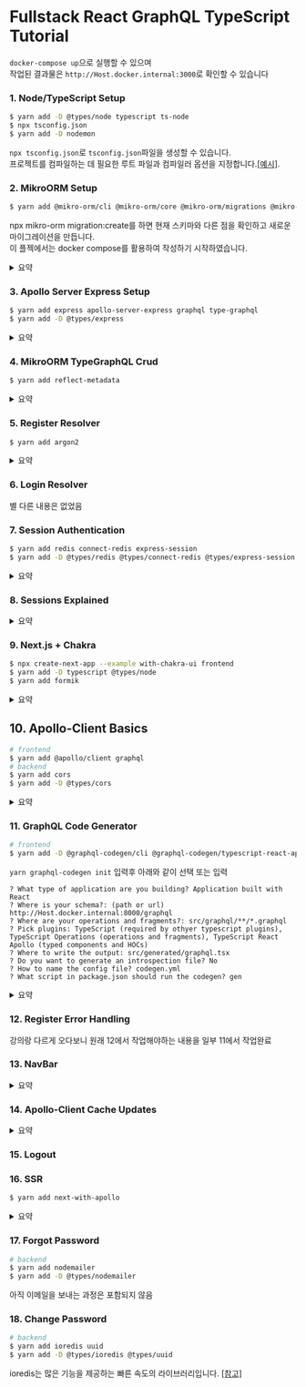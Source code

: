 # Fullstack React GraphQL TypeScript Tutorial

`docker-compose up`으로 실행할 수 있으며   
작업된 결과물은 `http://Host.docker.internal:3000`로 확인할 수 있습니다

### 1. Node/TypeScript Setup
```bash
$ yarn add -D @types/node typescript ts-node
$ npx tsconfig.json
$ yarn add -D nodemon
```

`npx tsconfig.json`로 `tsconfig.json`파일을 생성할 수 있습니다.   
프로젝트를 컴파일하는 데 필요한 루트 파일과 컴파일러 옵션을 지정합니다.[[예시]](https://typescript-kr.github.io/pages/tsconfig.json.html).

   
### 2. MikroORM Setup
```bash
$ yarn add @mikro-orm/cli @mikro-orm/core @mikro-orm/migrations @mikro-orm/postgresql pg
```

npx mikro-orm migration:create를 하면 현재 스키마와 다른 점을 확인하고 새로운 마이그레이션을 만듭니다.    
이 플젝에서는 docker compose를 활용하여 작성하기 시작하였습니다.   

<details>
<summary>요약</summary>
<ul>
    <li>nodemon을 컨테이너 내에서 실행하기 위해 -L 옵션을 추가로 주었습니다.</li>
    <li>npx mikro-orm migration:create 대신 await orm.getMigrator().up(); 코드를 추가함으로써 자동으로 migrate 하도록 변경</li>
    <li>아직은 컨테이너가 실행 후 바로 죽지 않도록 watch만 하도록 작업</li>
</ul>
</details>

### 3. Apollo Server Express Setup
```bash
$ yarn add express apollo-server-express graphql type-graphql
$ yarn add -D @types/express
```

<details>
<summary>요약</summary>
<ul>
    <li>
        리졸버(Resolver) <br />
        그래프 큐엘에서 데이터를 가져오는 구체적인 과정을 담당 <br />
        리졸버를 통해서 데이터 source의 종류에 상관 없이 구현이 가능
    </li>
    <li>
        type-graphql <br />
        클래스와 데코레이터만을 이용하여 스키마를 정의하기 위한 TypeGraphQL 
        <a href="https://github.com/MichalLytek/type-graphql">[참고]</a>
    </li>
</ul>
</details>

### 4. MikroORM TypeGraphQL Crud
```bash
$ yarn add reflect-metadata
```

<details>
<summary>요약</summary>
<ul>
    <li>
        뮤테이션(Mutation) <br />
        데이터를 수정할 때 GET을 사용하지 않는 것처럼 GraphQL에서는 데이터를 생성 및 수정할때는 Mutation을 사용 <br />
        Mutation을 사용하지 않고서도 데이터의 생성 및 변경이 가능하지만 Mutation을 사용하도록 하자 <br />
        Query와 Mutation의 가장 큰 차이는 Query는 병렬로 실행되지만 Mutation은 순차적으로 실행이 된다!
        <a href="https://bricoler.tistory.com/2">[참고]</a>
    </li>
    <li>
        MikroORM의 persistAndFlush <br />
        persist와 flush를 동시에 수행 <br />
        persist는 데이터를 생성하는 것을 말하고 flush는 commit과 같은 의미인듯 하다
    </li>
    <li>
        reflect-metadata <br />
        데코레이터 문법을 지원하기 위한 Polyfill <br />
        TypeORM을 사용하고 있다면 이미 설치되어 있을것이지만 여기서는 mikro-orm을 사용중이기 때문에 설치
    </li>
</ul>
</details>

### 5. Register Resolver
```bash
$ yarn add argon2
```

<details>
<summary>요약</summary>
<ul>
    <li>
        최근 떠오르는 암호화툴? Argon2 
        <a href="https://velog.io/@rosewwross/Argon2-%EC%95%94%ED%98%B8%ED%99%94-tool">[참고]</a><br />
    </li>
</ul>
</details>

### 6. Login Resolver

별 다른 내용은 없었음

### 7. Session Authentication
```bash
$ yarn add redis connect-redis express-session
$ yarn add -D @types/redis @types/connect-redis @types/express-session
```

<details>
<summary>요약</summary>
<ul>
    <li>
        typescript에서 아래와 같이 사용하면 req.session이 null이어도 사용할 수 있다.<br />
        req.session!.userId = user.id; <a href="https://www.inflearn.com/questions/10222">[참고]</a>
    </li>
    <li>
        이 강의에서는 Request & { session: Express.Session }와 같이 타입 결합을 사용한다. <br />
        이를 Intersection Types라고 한다. <a href="https://infoscis.github.io/2017/06/19/TypeScript-handbook-advanced-types/">[참고]</a>
    </li>
    <li>
        강의를 따라하다 에러가 났다... <br />
        TypeCasting으로 해결! <br />
        마침 해결하지 못하고 있던분이 깃헙에 계시길래 해결법 달아줌 > _ < <a href="https://github.com/benawad/lireddit/commit/cd945b296484946d81b38e45401f18c9e07b2603">[링크]</a>
    </li>
</ul>
</details>

### 8. Sessions Explained

<details>
<summary>요약</summary>
<ul>
    <li>
        redis에 값이 어떻게 할당이 되어 있는지에 관한 설명 이었음
    </li>
</ul>
</details>

### 9. Next.js + Chakra
```bash
$ npx create-next-app --example with-chakra-ui frontend 
$ yarn add -D typescript @types/node
$ yarn add formik
```

<details>
<summary>요약</summary>
<ul>
    <li>
    Chakra UI는 오픈된 지 얼마 안 된 라이브러리이지만, 최근 중요하게 여겨지는 접근성을 최우선 지원으로 둔 UI 라이브러리로
    나온 지 얼마 안됐지만 인기가 많다고합니다.
    </li>
</ul>
</details>

## 10. Apollo-Client Basics
```bash
# frontend
$ yarn add @apollo/client graphql
# backend 
$ yarn add cors
$ yarn add -D @types/cors
```

<details>
<summary>요약</summary>
<ul>
    <li>
    ApolloClient는 GraphQL로 로컬 및 원격 데이터를 모두 관리할 수 있는 JavaScript용 종합 상태 관리 라이브러리입니다. <br />
    이 기능을 사용하여 응용 프로그램 데이터를 가져오고, 캐시하고, 수정하면서 UI를 자동으로 업데이트합니다.
    </li>
    <li>
        Request.credentials <br />
        cross-origin 호출에 따라 user credentials을 어떻게 처리할지에 관한 내용이다.
        <a href="https://developer.mozilla.org/ko/docs/Web/API/Request/credentials">[참고]</a> <br />
        이 프로젝트에서는 "include"로 셋팅하여 cross-origin 호출이더라도 user credentials을 받는다. <br />
        단 서버측에서도 credentials 옵션이 true로 설정되어 있어야한다. 
    </li>
</ul>
</details>

### 11. GraphQL Code Generator
```bash
# frontend
$ yarn add -D @graphql-codegen/cli @graphql-codegen/typescript-react-apollo
```

`yarn graphql-codegen init` 입력후 아래와 같이 선택 또는 입력
```properties
? What type of application are you building? Application built with React
? Where is your schema?: (path or url) http://Host.docker.internal:8000/graphql
? Where are your operations and fragments?: src/graphql/**/*.graphql
? Pick plugins: TypeScript (required by othyer typescript plugins), TypeScript Operations (operations and fragments), TypeScript React Apollo (typed components and HOCs)
? Where to write the output: src/generated/graphql.tsx
? Do you want to generate an introspection file? No
? How to name the config file? codegen.yml
? What script in package.json should run the codegen? gen
```

<details>
<summary>요약</summary>
<ul>
    <li>
    GraphQL Code Generator <br />
    graphql 스키마를 클라이언트에서 작성후 Code Generator를 통해 TypeScript 타입을 생성하고 사용하였음 
    </li>
    <li>
    도커 내부에서 호스트의 IP를 사용하기 위해서는 Host.docker.internal를 사용하면 된다.
    </li>
</ul>
</details>

### 12. Register Error Handling

강의랑 다르게 오다보니 원래 12에서 작업해야하는 내용을 일부 11에서 작업완료

### 13. NavBar

<details>
<summary>요약</summary>
<ul>
    <li>
    로그인 기능을 구현하고 NavBar를 만들었으나 로그인 직후 index 페이지로 이동해도 로그인 된것으로 나오지 않는 문제가 있음. <br />
    이는 cache 문제임 
    </li>
</ul>
</details>

### 14. Apollo-Client Cache Updates

<details>
<summary>요약</summary>
<ul>
    <li>
    GraphQL에는 Fragment라는 것이 있는데 이는 재사용이 뛰어는 쿼리문의 파편을 의미한다. <br />
    동일한 구조 반복하여 가지는 field를 정의할때 fragment 구문을 사용하면 편리.
    </li>
</ul>
</details>

### 15. Logout

### 16. SSR
```bash
$ yarn add next-with-apollo
```

<details>
<summary>요약</summary>
<ul>
    <li>
    http://Host.docker.internal:3000으로 접속하지 않으면 쿠키가 전달이 안되는 문제가 있음. <br />
    실제 도메인으로 한다면 문제가 없을것으로 보임 localhost로 보내면 apollo가 127.0.0.1로 보내서 그런것으로 보이는데 둘다 로컬인데 뭐가 문제인가.. <br />
    </li>
    <li>
    쿠키가 변경이되어도 아폴로의 스토어는 변경이 되지 않아 명시적으로 client.resetStore()를 호출해주어야함. <br />
    자동화할 방법은?
    </li>
</ul>
</details>

### 17. Forgot Password 
```bash
# backend
$ yarn add nodemailer
$ yarn add -D @types/nodemailer
```

아직 이메일을 보내는 과정은 포함되지 않음

### 18. Change Password
```bash
# backend
$ yarn add ioredis uuid
$ yarn add -D @types/ioredis @types/uuid
```

ioredis는 많은 기능을 제공하는 빠른 속도의 라이브러리입니다. [[참고]](https://bcho.tistory.com/1099)
